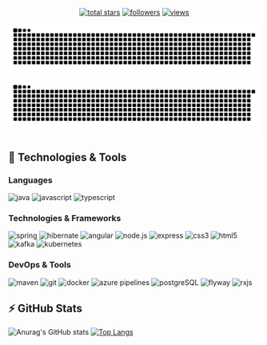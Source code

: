 <p align="center">
  <a href="https://github.com/PrikGeorge?tab=repositories&sort=stargazers">
    <img alt="total stars" title="Total stars on GitHub" src="https://custom-icon-badges.herokuapp.com/badge/dynamic/json?logo=star&host=formatted-dynamic-badges.herokuapp.com&formatter=metric&style=for-the-badge&color=55960c&labelColor=488207&label=stars&query=%24.stars&url=https%3A%2F%2Fapi.github-star-counter.workers.dev%2Fuser%2FPrikGeorge"/></a>
  <a href="https://github.com/PrikGeorge?tab=followers">
    <img alt="followers" title="Follow me on Github" src="https://custom-icon-badges.herokuapp.com/github/followers/PrikGeorge?color=236ad3&labelColor=1155ba&style=for-the-badge&logo=person-add&label=Follow&logoColor=white"/></a>
  <a href="https://github.com/PrikGeorge/Simple-View-Counter">
    <img alt="views" title="GitHub profile views" src="https://komarev.com/ghpvc/?username=PrikGeorge&style=for-the-badge&color=lightgrey"/></a>
</p>

![github contribution grid snake animation](https://raw.githubusercontent.com/don-cryptus/don-cryptus/output/github-contribution-grid-snake-dark.svg#gh-dark-mode-only)![github contribution grid snake animation](https://raw.githubusercontent.com/don-cryptus/don-cryptus/output/github-contribution-grid-snake.svg#gh-light-mode-only)

## 🚀 Technologies & Tools

### Languages

![java](https://img.shields.io/badge/java-black?style=flat-square&logo=java&logoColor=white)
![javascript](https://img.shields.io/badge/javascript-black?style=flat-square&logo=javascript)
![typescript](https://img.shields.io/badge/typescript-black?style=flat-square&logo=typescript)

### Technologies & Frameworks

![spring](https://img.shields.io/badge/spring-black?style=flat-square&logo=spring)
![hibernate](https://img.shields.io/badge/hibernate-black?style=flat-square&logo=hibernate)
![angular](https://img.shields.io/badge/angular-black?style=flat-square&logo=angular)
![node.js](https://img.shields.io/badge/node.js-black?style=flat-square&logo=node.js)
![express](https://img.shields.io/badge/express-black?style=flat-square&logo=express)
![css3](https://img.shields.io/badge/css3-black?style=flat-square&logo=css3&logoColor=1572B6)
![html5](https://img.shields.io/badge/html5-black?style=flat-square&logo=html5)
![kafka](https://img.shields.io/badge/kafka-black?style=flat-square&logo=apache-kafka)
![kubernetes](https://img.shields.io/badge/kubernetes-black?style=flat-square&logo=kubernetes)

### DevOps & Tools

![maven](https://img.shields.io/badge/maven-black?style=flat-square&logo=apache-maven)
![git](https://img.shields.io/badge/git-black?style=flat-square&logo=git)
![docker](https://img.shields.io/badge/docker-black?style=flat-square&logo=docker)
![azure pipelines](https://img.shields.io/badge/azure_pipelines-black?style=flat-square&logo=azure-pipelines)
![postgreSQL](https://img.shields.io/badge/postgreSQL-black?style=flat-square&logo=postgresql)
![flyway](https://img.shields.io/badge/flyway-black?style=flat-square&logo=flyway)
![rxjs](https://img.shields.io/badge/rxjs-black?style=flat-square&logo=reactivex)

## ⚡ GitHub Stats

![Anurag's GitHub stats](https://github-readme-stats.vercel.app/api?username=PrikGeorge&theme=transparent&show_icons=true)
[![Top Langs](https://github-readme-stats.vercel.app/api/top-langs/?username=PrikGeorge)](https://github.com/PrikGeorge/github-readme-stats)
